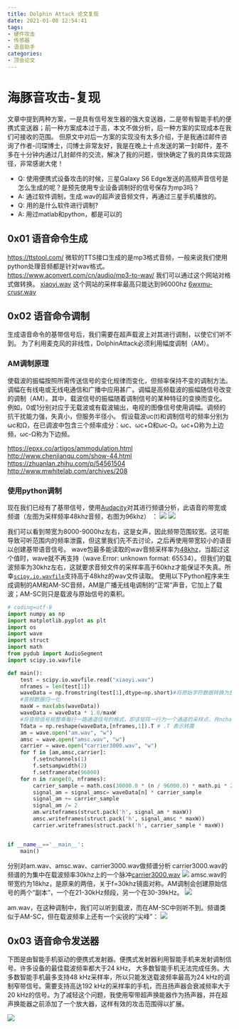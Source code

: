 ```yaml
---
title: Dolphin Attack 论文复现
date: 2021-01-08 12:54:41
tags:
- 硬件攻击
- 传感器
- 语音助手
categories:
- 顶会论文
---
```


# 海豚音攻击-复现
文章中提到两种方案，一是具有信号发生器的强大变送器，二是带有智能手机的便携式变送器；前一种方案成本过于高，本文不做分析，后一种方案的实现成本在我们可接收的范围。
但原文中对后一方案的实现没有太多介绍，于是我通过邮件咨询了作者-闫琛博士，闫博士非常友好，我是在晚上十点发送的第一封邮件，差不多在十分钟内通过几封邮件的交流，解决了我的问题，很快确定了我的具体实现路径，非常感谢大佬！
* Q: 使用便携式设备攻击的时候，三星Galaxy S6 Edge发送的高频声音信号是怎么生成的呢？是预先使用专业设备调制好的信号保存为mp3吗？
* A: 通过软件调制，生成.wav的超声波音频文件，再通过三星手机播放的。
* Q: 用的是什么软件进行调制?
* A: 用过matlab和python，都是可以的

## 0x01 语音命令生成

https://ttstool.com/
微软的TTS接口生成的是mp3格式音频，一般来说我们使用python处理音频都是针对wav格式。
https://www.aconvert.com/cn/audio/mp3-to-wav/
我们可以通过这个网站对格式做转换。
[xiaoyi.wav](https://coolyim.quip.com/-/blob/OVVAAAmjZcr/Eq9qXdQ7_eD5KQaR33wCCw?name=xiaoyi.wav)
这个网站的采样率最高只能达到96000hz
[6wxmu-crusr.wav](https://coolyim.quip.com/-/blob/OVVAAAmjZcr/aZfltfEV_ZxV1LCGznB1OA?name=6wxmu-crusr.wav)

## 0x02 语音命令调制

生成语音命令的基带信号后，我们需要在超声载波上对其进行调制，以使它们听不到。 为了利用麦克风的非线性，DolphinAttack必须利用幅度调制（AM）。
### AM调制原理
使载波的振幅按照所需传送信号的变化规律而变化，但频率保持不变的调制方法。调幅在有线电或无线电通信和广播中应用甚广。调幅是高频载波的振幅随信号改变的调制（AM）。其中，载波信号的振幅随着调制信号的某种特征的变换而变化。例如，0或1分别对应于无载波或有载波输出，电视的图像信号使用调幅。调频的抗干扰能力强，失真小，但服务半径小。
假设载波uc(t)和调制信号的频率分别为ωc和Ω，在已调波中包含三个频率成分：ωc、ωc+Ω和ωc-Ω。ωc+Ω称为上边频，ωc-Ω称为下边频。

https://epxx.co/artigos/ammodulation.html
http://www.chenjianqu.com/show-44.html
https://zhuanlan.zhihu.com/p/54561504
http://www.mwhitelab.com/archives/208


### 使用python调制

现在我们已经有了基带信号，使用[Audacity](https://www.fosshub.com/Audacity.html)对其进行频谱分析，此语音的带宽或频谱（左图为采样频率48khz音频，右图为96khz） ：
![](https://res.cloudinary.com/dozyfkbg3/image/upload/v1610082052/Dolphin%20Attack/08_YW7UW_PS_TOE_LZZY.png)
![](https://res.cloudinary.com/dozyfkbg3/image/upload/v1610082052/Dolphin%20Attack/WGD_U453KYP3M3_2639_5I.png)

我们可以看到带宽为8000-9000hz左右，这是女声，因此频带范围较宽。这可能导致可听范围内的频率泄露，但这里我们先不去讨论，之后再使用带宽较小的语音以创建基带语音信号。
wave包最多能读取的wav音频采样率为[48khz](https://github.com/jiaaro/pydub/issues/134)，当超过这个值时，wave就不再支持（wave.Error: unknown format: 65534）。但我们的载波频率为30khz左右，这就要求音频文件的采样率高于60khz才能保证不失真。所幸[`scipy.io.wavfile`](https://kite.com/python/docs/scipy.io.wavfile)支持高于48khz的wav文件读取。
使用以下Python程序来生成调制的AM和AM-SC音频，AM是广播无线电调制的“正常”声音，它加上了载波；AM-SC则只是载波与原始信号的乘积。


```python
# coding=utf-8
import numpy as np
import matplotlib.pyplot as plt
import os
import wave
import struct
import math
from pydub import AudioSegment
import scipy.io.wavfile

def main():
    test = scipy.io.wavfile.read("xiaoyi.wav")
    nframes = len(test[1])
    waveData = np.fromstring(test[1],dtype=np.short)#将原始字符数据转换为整数
    #音频数据归一化
    maxW = max(abs(waveData))
    waveData = waveData * 1.0/maxW
    #将音频信号规整乘每行一路通道信号的格式，即该矩阵一行为一个通道的采样点，共nchannels行
    Tdata = np.reshape(waveData,[nframes,1]).T # .T 表示转置
    am = wave.open("am.wav", "w")
    amsc = wave.open("amsc.wav", "w")
    carrier = wave.open("carrier3000.wav", "w")
    for f in [am,amsc,carrier]:
        f.setnchannels(1)
        f.setsampwidth(2)
        f.setframerate(96000)
    for n in range(0, nframes):
        carrier_sample = math.cos(30000.0 * (n / 96000.0) * math.pi * 2)
        signal_am = signal_amsc= waveData[n] * carrier_sample
        signal_am += carrier_sample
        signal_am /= 2
        am.writeframes(struct.pack('h', signal_am * maxW))
        amsc.writeframes(struct.pack('h', signal_amsc * maxW))
        carrier.writeframes(struct.pack('h', carrier_sample * maxW))


if __name__=='__main__':
    main()
```


分别对am.wav、amsc.wav、carrier3000.wav做频谱分析
carrier3000.wav的频谱的为集中在载波频率30khz上的一个脉冲[carrier3000.wav](https://coolyim.quip.com/-/blob/OVVAAAmjZcr/9RE4Z0lCs1WACO75zLTAhA?name=carrier3000.wav)
![](https://res.cloudinary.com/dozyfkbg3/image/upload/v1610082051/Dolphin%20Attack/K5447O57_S___A_O_Q3V.png)
amsc.wav的带宽约为18khz，是原来的两倍，关于f=30khz镜面对称。AM调制会创建原始信号的两个“副本”，一个在21-30kHz频段，另一个在30-39kHz。
![](https://res.cloudinary.com/dozyfkbg3/image/upload/v1610082052/Dolphin%20Attack/OPSXK_21_7R24_I_NIWM0_8.png)

am.wav，在这种调制中，我们可以听到载波，而在AM-SC中则听不到。频谱类似于AM-SC，但在载波频率上还有一个尖锐的“尖峰”：
![](https://res.cloudinary.com/dozyfkbg3/image/upload/v1610082051/Dolphin%20Attack/G8_K4_ZG__PE2CQ_5_UYY.png)


## 0x03 语音命令发送器
下图是由智能手机驱动的便携式发射器。便携式发射器利用智能手机来发射调制信号。许多设备的最佳载波频率都大于24 kHz， 大多数智能手机无法完成任务。大多数智能手机最多支持48 kHz采样率，所以只能发送载波频率最高为24 kHz的调制窄带信号。需要支持高达192 kHz的采样率的手机，而且扬声器会衰减频率大于20 kHz的信号。为了减轻这个问题，我使用窄带超声换能器作为扬声器，并在超声换能器之前添加了一个放大器，这样有效的攻击范围得以扩展。

![](https://res.cloudinary.com/dozyfkbg3/image/upload/v1610082508/Dolphin%20Attack/Snipaste_2021-01-08_13-06-55.png)
